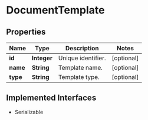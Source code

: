 

# DocumentTemplate


## Properties

Name | Type | Description | Notes
------------ | ------------- | ------------- | -------------
**id** | **Integer** | Unique identifier. |  [optional]
**name** | **String** | Template name. |  [optional]
**type** | **String** | Template type. |  [optional]


## Implemented Interfaces

* Serializable


